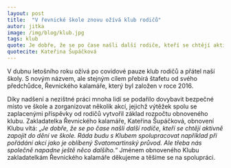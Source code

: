 ```yaml
---
layout: post
title:  "V řevnické škole znovu ožívá klub rodičů"
autor: jitka
image: /img/blog/klub.jpg
tags: klub
quote: Je dobře, že se po čase našli další rodiče, kteří se chtějí aktivně zapojit do dění ve škole.
quotecite: Kateřina Šupáčková
---
```

V dubnu letošního roku ožívá po covidové pauze klub rodičů a přátel naší školy. S novým názvem, ale stejným cílem přebírá štafetu od svého předchůdce, Řevnického kalamáře, který byl založen v roce 2016. 

<!--vice-->
<!--quote-->

Díky nadšení a nezištné práci mnoha lidí se podařilo dovybavit bezpečné místo ve škole a zorganizovat několik akcí, jejichž výtěžek spolu se zaplacenými příspěvky od rodičů vytvořil základ rozpočtu obnoveného klubu. Zakladatelka Řevnického kalamáře, Kateřina Šupáčková, obnovení Klubu vítá: „*Je dobře, že se po čase našli další rodiče, kteří se chtějí aktivně zapojit do dění ve škole. Ráda budu s Klubem spolupracovat například při pořádání akcí jako je oblíbený Svatomartinský průvod. Ale třeba nás společně napadne ještě něco dalšího.*“ Jménem obnoveného Klubu zakladatelkám Řevnického kalamáře děkujeme a těšíme se na spolupráci.


